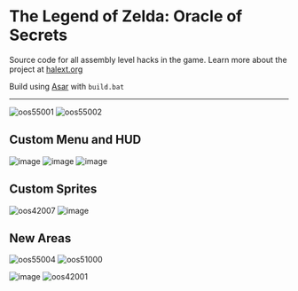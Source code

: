 # The Legend of Zelda: Oracle of Secrets

Source code for all assembly level hacks in the game. Learn more about the project at [halext.org](https://halext.org/labs/Oracle)

Build using [Asar](https://github.com/RPGHacker/asar) with `build.bat`


---

![oos55001](https://user-images.githubusercontent.com/47263509/175397658-56358685-74fa-42cd-bca7-b03b2909ab9c.png)
![oos55002](https://user-images.githubusercontent.com/47263509/175397677-9199c207-1d8a-4de9-9040-63bf420de49f.png)

## Custom Menu and HUD

![image](https://github.com/scawful/Oracle-of-Secrets/assets/47263509/77e12478-127f-4dbd-b9c8-19da12b75ca2)
![image](https://github.com/scawful/Oracle-of-Secrets/assets/47263509/a02d8d78-b7ed-4085-809e-59d78319e576)
![image](https://github.com/scawful/Oracle-of-Secrets/assets/47263509/a6c7e247-f645-4a1c-954a-6c2d9c864d3e)


## Custom Sprites

![oos42007](https://user-images.githubusercontent.com/47263509/175396807-407bf237-4b06-46ce-b44f-dad92f7149c4.png)
![image](https://user-images.githubusercontent.com/47263509/175398295-3d04308e-3ce8-4ed2-a4d0-833ed8d4baae.png)

## New Areas

![oos55004](https://user-images.githubusercontent.com/47263509/175396518-2aafb829-e5d7-46d2-9d61-35e643fbed8d.png)
![oos51000](https://user-images.githubusercontent.com/47263509/175396729-a2562187-11bb-4763-adb4-b47b9a2ef147.png)

![image](https://user-images.githubusercontent.com/47263509/175398804-d8360502-f28f-4239-b216-7861bec442e8.png)
![oos42001](https://user-images.githubusercontent.com/47263509/175398476-70c5ad5b-6c35-4771-a7c8-c62c4f644236.png)
